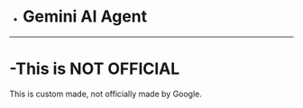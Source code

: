  
* # Gemini AI Agent
---------------------
# -This is NOT OFFICIAL
This is custom made, not officially made by Google.
